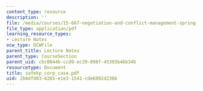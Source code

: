 ```yaml
---
content_type: resource
description: ''
file: /media/courses/15-667-negotiation-and-conflict-management-spring-2001/2b8dfd036265e1e31541cde6802d236b_safekp_corp_case.pdf
file_type: application/pdf
learning_resource_types:
- Lecture Notes
ocw_type: OCWFile
parent_title: Lecture Notes
parent_type: CourseSection
parent_uid: cbc0844b-ccd9-ec29-098f-45393b46b34b
resourcetype: Document
title: safekp_corp_case.pdf
uid: 2b8dfd03-6265-e1e3-1541-cde6802d236b
---
```

